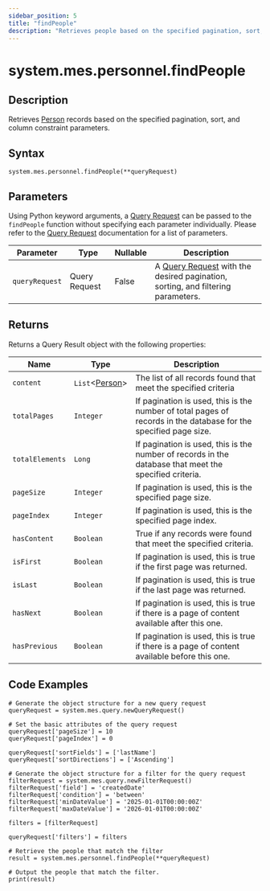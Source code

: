 ```yaml
---
sidebar_position: 5
title: "findPeople"
description: "Retrieves people based on the specified pagination, sort, and column constraint parameters."
---
```


# system.mes.personnel.findPeople

## Description

Retrieves [Person](../../data-model/personnel-model/personnel) records based on the specified pagination, sort, and column constraint parameters.

## Syntax

```
system.mes.personnel.findPeople(**queryRequest)
```

## Parameters

Using Python keyword arguments, a [Query Request](../query-script-api/new-query-request) can be passed to the `findPeople` function
without specifying each parameter individually. Please refer to the [Query Request](../query-script-api/new-query-request) documentation for a list of parameters.

| Parameter      | Type            | Nullable | Description                                                                                                                                                                                                                                                                                               |
|----------------|-----------------|----------|-----------------------------------------------------------------------------------------------------------------------------------------------------------------------------------------------------------------------------------------------------------------------------------------------------------|
| `queryRequest` | Query Request   | False    | A [Query Request](../query-script-api/new-query-request) with the desired pagination, sorting, and filtering parameters.   |

## Returns

Returns a Query Result object with the following properties:

| Name            | Type                                                               | Description                                                                                                      |
| --------------- |--------------------------------------------------------------------| ---------------------------------------------------------------------------------------------------------------- |
| `content`       | `List`&lt;[Person](../../data-model/personnel-model/personnel)&gt; | The list of all records found that meet the specified criteria                                                   |
| `totalPages`    | `Integer`                                                          | If pagination is used, this is the number of total pages of records in the database for the specified page size. |
| `totalElements` | `Long`                                                             | If pagination is used, this is the number of records in the database that meet the specified criteria.           |
| `pageSize`      | `Integer`                                                          | If pagination is used, this is the specified page size.                                                          |
| `pageIndex`     | `Integer`                                                          | If pagination is used, this is the specified page index.                                                         |
| `hasContent`    | `Boolean`                                                          | True if any records were found that meet the specified criteria.                                                 |
| `isFirst`       | `Boolean`                                                          | If pagination is used, this is true if the first page was returned.                                              |
| `isLast`        | `Boolean`                                                          | If pagination is used, this is true if the last page was returned.                                               |
| `hasNext`       | `Boolean`                                                          | If pagination is used, this is true if there is a page of content available after this one.                      |
| `hasPrevious`   | `Boolean`                                                          | If pagination is used, this is true if there is a page of content available before this one.                     |

## Code Examples

```
# Generate the object structure for a new query request
queryRequest = system.mes.query.newQueryRequest()

# Set the basic attributes of the query request
queryRequest['pageSize'] = 10
queryRequest['pageIndex'] = 0

queryRequest['sortFields'] = ['lastName']
queryRequest['sortDirections'] = ['Ascending']

# Generate the object structure for a filter for the query request
filterRequest = system.mes.query.newFilterRequest()
filterRequest['field'] = 'createdDate'
filterRequest['condition'] = 'between'
filterRequest['minDateValue'] = '2025-01-01T00:00:00Z'
filterRequest['maxDateValue'] = '2026-01-01T00:00:00Z'

filters = [filterRequest]

queryRequest['filters'] = filters

# Retrieve the people that match the filter
result = system.mes.personnel.findPeople(**queryRequest)

# Output the people that match the filter.
print(result)
```